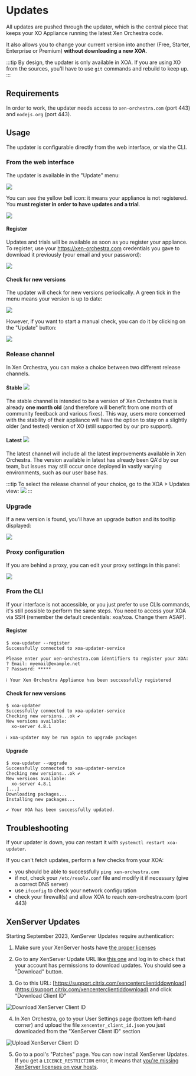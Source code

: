 # Updates

All updates are pushed through the updater, which is the central piece that keeps your XO Appliance running the latest Xen Orchestra code.

It also allows you to change your current version into another (Free, Starter, Enterprise or Premium) **without downloading a new XOA**.

:::tip
By design, the updater is only available in XOA. If you are using XO from the sources, you'll have to use `git` commands and rebuild to keep up.
:::

## Requirements

In order to work, the updater needs access to `xen-orchestra.com` (port 443) and `nodejs.org` (port 443).

## Usage

The updater is configurable directly from the web interface, or via the CLI.

### From the web interface

The updater is available in the "Update" menu:

![](./assets/xo5updatemenu.png)

You can see the yellow bell icon: it means your appliance is not registered. You **must register in order to have updates and a trial**.

![](./assets/xo5updatetooltip.png)

#### Register

Updates and trials will be available as soon as you register your appliance. To register, use your https://xen-orchestra.com credentials you gave to download it previously (your email and your password):

![](./assets/xo5register.png)

#### Check for new versions

The updater will check for new versions periodically. A green tick in the menu means your version is up to date:

![](./assets/xo5updatetooltipok.png)

However, if you want to start a manual check, you can do it by clicking on the "Update" button:

![](./assets/xo5updatebutton.png)

### Release channel

In Xen Orchestra, you can make a choice between two different release channels.

#### Stable ![](https://badgen.net/badge/channel/stable/green)

The stable channel is intended to be a version of Xen Orchestra that is already **one month old** (and therefore will benefit from one month of community feedback and various fixes). This way, users more concerned with the stability of their appliance will have the option to stay on a slightly older (and tested) version of XO (still supported by our pro support).

#### Latest ![](https://badgen.net/badge/channel/latest/yellow)

The latest channel will include all the latest improvements available in Xen Orchestra. The version available in latest has already been QA'd by our team, but issues may still occur once deployed in vastly varying environments, such as our user base has.

:::tip
To select the release channel of your choice, go to the XOA > Updates view:
![](./assets/release-channels.png)
:::

### Upgrade

If a new version is found, you'll have an upgrade button and its tooltip displayed:

![](./assets/xo5updatetooltipneedupdate.png)

### Proxy configuration

If you are behind a proxy, you can edit your proxy settings in this panel:

![](./assets/xo5proxysettings.png)

### From the CLI

If your interface is not accessible, or you just prefer to use CLIs commands, it's still possible to perform the same steps. You need to access your XOA via SSH (remember the default credentials: xoa/xoa. Change them ASAP).

#### Register

```console
$ xoa-updater --register
Successfully connected to xoa-updater-service

Please enter your xen-orchestra.com identifiers to register your XOA:
? Email: myemail@example.net
? Password: *****

ℹ Your Xen Orchestra Appliance has been successfully registered
```

#### Check for new versions

```console
$ xoa-updater
Successfully connected to xoa-updater-service
Checking new versions...ok ✔
New versions available:
  xo-server 4.8.1

ℹ xoa-updater may be run again to upgrade packages
```

#### Upgrade

```console
$ xoa-updater --upgrade
Successfully connected to xoa-updater-service
Checking new versions...ok ✔
New versions available:
  xo-server 4.8.1
[...]
Downloading packages...
Installing new packages...

✔ Your XOA has been successfully updated.
```

## Troubleshooting

If your updater is down, you can restart it with `systemctl restart xoa-updater`.

If you can't fetch updates, perform a few checks from your XOA:

- you should be able to successfully `ping xen-orchestra.com`
- if not, check your `/etc/resolv.conf` file and modify it if necessary (give a correct DNS server)
- use `ifconfig` to check your network configuration
- check your firewall(s) and allow XOA to reach xen-orchestra.com (port 443)

## XenServer Updates

Starting September 2023, XenServer Updates require authentication:

1. Make sure your XenServer hosts have [the proper licenses](https://docs.xenserver.com/en-us/citrix-hypervisor/overview-licensing.html)

2. Go to any XenServer Update URL like [this one](https://support.citrix.com/article/CTX277443/hotfix-xs81e006-for-citrix-hypervisor-81) and log in to check that your account has permissions to download updates. You should see a "Download" button.

3. Go to this URL: [https://support.citrix.com/xencenterclientiddownload](https://support.citrix.com/xencenterclientiddownload) and click "Download Client ID"

![Download XenServer Client ID](./assets/xs-client-id-download.png)

4. In Xen Orchestra, go to your User Settings page (bottom left-hand corner) and upload the file `xencenter_client_id.json` you just downloaded from the "XenServer Client ID" section

![Upload XenServer Client ID](./assets/xs-client-id-upload.png)

5. Go to a pool's "Patches" page. You can now install XenServer Updates. If you get a `LICENCE_RESTRICTION` error, it means that [you're missing XenServer licenses on your hosts](https://docs.xenserver.com/en-us/citrix-hypervisor/overview-licensing.html).
